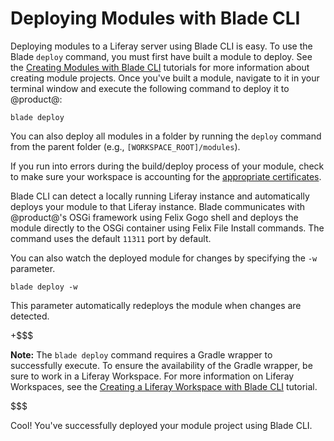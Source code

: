 # Deploying Modules with Blade CLI [](id=deploying-modules-with-blade-cli)

Deploying modules to a Liferay server using Blade CLI is easy. To use the Blade
`deploy` command, you must first have built a module to deploy. See the
[Creating Modules with Blade CLI](/develop/tutorials/-/knowledge_base/7-0/creating-modules-with-blade-cli)
tutorials for more information about creating module projects. Once you've built
a module, navigate to it in your terminal window and execute the following
command to deploy it to @product@:

    blade deploy

You can also deploy all modules in a folder by running the `deploy` command from
the parent folder (e.g., `[WORKSPACE_ROOT]/modules`).

If you run into errors during the build/deploy process of your module, check to
make sure your workspace is accounting for the
[appropriate certificates](/develop/tutorials/-/knowledge_base/7-0/configuring-a-liferay-workspace#certification-issues-in-liferay-workspace).

Blade CLI can detect a locally running Liferay instance and automatically
deploys your module to that Liferay instance. Blade communicates with
@product@'s OSGi framework using Felix Gogo shell and deploys the module
directly to the OSGi container using Felix File Install commands. The command
uses the default `11311` port by default.

<!--
You can also specify a custom port to deploy your module to using the `-p`
parameter followed by the port number. For instance, you could run `blade deploy
-p 8090` to deploy to port 8090.
-->

You can also watch the deployed module for changes by specifying the `-w`
parameter.

    blade deploy -w

This parameter automatically redeploys the module when changes are detected.

+$$$

**Note:** The `blade deploy` command requires a Gradle wrapper to successfully
execute. To ensure the availability of the Gradle wrapper, be sure to work in a
Liferay Workspace. For more information on Liferay Workspaces, see the
[Creating a Liferay Workspace with Blade CLI](/develop/tutorials/-/knowledge_base/7-0/creating-a-liferay-workspace-with-blade-cli)
tutorial.

$$$

Cool! You've successfully deployed your module project using Blade CLI.
